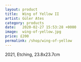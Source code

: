 ```yaml
---
layout: product
title:  Wing of Yellow II
artist: Güler Ates
category: products
date:   2020-02-27 15:53:28 +0000
image:  wing-of-yellow.jpg
price: £200
permalink: /shop/wing-of-yellow
---
```

2021, Etching, 23.8x23.7cm
